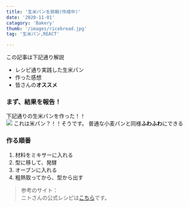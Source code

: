 ```yaml
---
title: '生米パンを挑戦(作成中)'
date: '2020-11-01'
catagory: 'Bakery'
thumb: '/images/ricebread.jpg'
tag: '生米パン,REACT'

---
```


この記事は下記通り解説
- レシピ通り実践した生米パン
- 作った感想
- 皆さんの**オススメ**




### まず、結果を報告！
下記通りの生米パンを作った！！  
![](https://i.imgur.com/EmNdkPw.jpg)
これは米パン？！！そうです。
普通な小麦パンと同様**ふわふわ**にできる

### 作る順番
1. 材料をミキサーに入れる
2. 型に移して、発酵
3. オーブンに入れる
4. 粗熱取ってから、型から出す

> 参考のサイト：<br>ニトさんの公式レシピは[こちら](https://cookpad.com/recipe/6065741)です。

